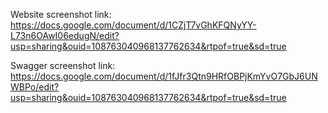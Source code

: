 Website screenshot link:
https://docs.google.com/document/d/1CZjT7vGhKFQNyYY-L73n6OAwI06edugN/edit?usp=sharing&ouid=108763040968137762634&rtpof=true&sd=true

Swagger screenshot link:
https://docs.google.com/document/d/1fJfr3Qtn9HRfOBPjKmYvO7GbJ6UNWBPo/edit?usp=sharing&ouid=108763040968137762634&rtpof=true&sd=true
